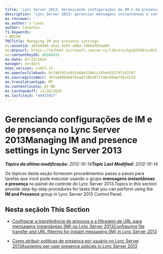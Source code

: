 ```yaml
---
title: 'Lync Server 2013: Gerenciando configurações de IM e de presença'
description: 'Lync Server 2013: gerenciar mensagens instantâneas e configurações de presença.'
ms.reviewer: ''
ms.author: v-lanac
author: lanachin
f1.keywords:
- NOCSH
TOCTitle: Managing IM and presence settings
ms:assetid: a01b8384-16a1-41b5-a00a-fdb9afb5aa88
ms:mtpsurl: https://technet.microsoft.com/en-us/library/Gg182558(v=OCS.15)
ms:contentKeyID: 48184933
ms.date: 07/23/2014
manager: serdars
mtps_version: v=OCS.15
ms.openlocfilehash: 8c7a03911e932a68e310dcc245e43317971d3767
ms.sourcegitcommit: 36fee89bb887bea4f18b19f17a8c69daf5bc423d
ms.translationtype: MT
ms.contentlocale: pt-BR
ms.lasthandoff: 11/26/2020
ms.locfileid: "49437417"
---
```

# <a name="managing-im-and-presence-settings-in-lync-server-2013"></a><span data-ttu-id="5a5f2-103">Gerenciando configurações de IM e de presença no Lync Server 2013</span><span class="sxs-lookup"><span data-stu-id="5a5f2-103">Managing IM and presence settings in Lync Server 2013</span></span>

<div data-xmlns="http://www.w3.org/1999/xhtml">

<div class="topic" data-xmlns="http://www.w3.org/1999/xhtml" data-msxsl="urn:schemas-microsoft-com:xslt" data-cs="https://msdn.microsoft.com/">

<div data-asp="https://msdn2.microsoft.com/asp">



</div>

<div id="mainSection">

<div id="mainBody"><span data-ttu-id="5a5f2-104">

<span> </span></span><span class="sxs-lookup"><span data-stu-id="5a5f2-104">

<span> </span></span></span>

<span data-ttu-id="5a5f2-105">_**Tópico da última modificação:** 2012-10-14_</span><span class="sxs-lookup"><span data-stu-id="5a5f2-105">_**Topic Last Modified:** 2012-10-14_</span></span>

<span data-ttu-id="5a5f2-106">Os tópicos desta seção fornecem procedimentos passo a passo para tarefas que você pode executar usando o grupo **mensagens instantâneas e presença** no painel de controle do Lync Server 2013.</span><span class="sxs-lookup"><span data-stu-id="5a5f2-106">Topics in this section provide step-by-step procedures for tasks that you can perform using the **IM and Presence** group in Lync Server 2013 Control Panel.</span></span>

<div>

## <a name="in-this-section"></a><span data-ttu-id="5a5f2-107">Nesta seção</span><span class="sxs-lookup"><span data-stu-id="5a5f2-107">In This Section</span></span>

  - [<span data-ttu-id="5a5f2-108">Configurar a transferência de arquivos e a filtragem de URL para mensagens instantâneas (IM) no Lync Server 2013</span><span class="sxs-lookup"><span data-stu-id="5a5f2-108">Configuring file transfer and URL filtering for instant messaging (IM) in Lync Server 2013</span></span>](lync-server-2013-configuring-file-transfer-and-url-filtering-for-instant-messaging-im.md)

  - [<span data-ttu-id="5a5f2-109">Como atribuir políticas de presença por usuário no Lync Server 2013</span><span class="sxs-lookup"><span data-stu-id="5a5f2-109">Assigning per-user presence policies in Lync Server 2013</span></span>](lync-server-2013-assigning-per-user-presence-policies.md)

<span data-ttu-id="5a5f2-110"></div>

</div>

<span> </span>

</div>

</div>

</span><span class="sxs-lookup"><span data-stu-id="5a5f2-110"></div>

</div>

<span> </span>

</div>

</div>

</span></span></div>

